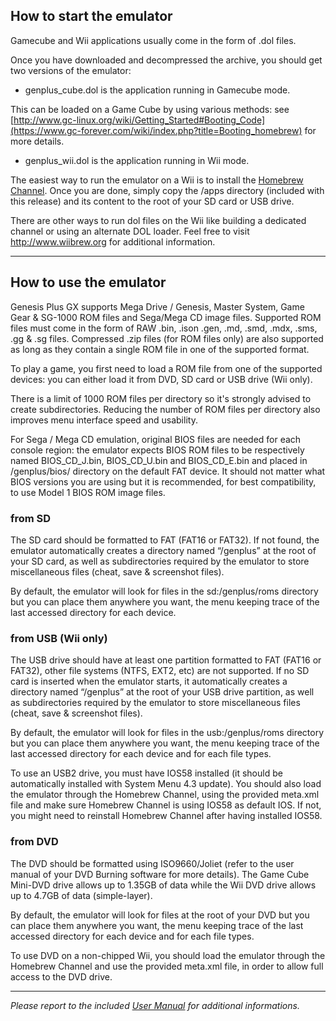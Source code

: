
## How to start the emulator ##

Gamecube and Wii applications usually come in the form of .dol files.

Once you have downloaded and decompressed the archive, you should get two versions of the emulator:

 * genplus_cube.dol is the application running in Gamecube mode.

 This can be loaded on a Game Cube by using various methods: see [http://www.gc-linux.org/wiki/Getting_Started#Booting_Code](https://www.gc-forever.com/wiki/index.php?title=Booting_homebrew) for more details.

 * genplus_wii.dol is the application running in Wii mode.

 The easiest way to run the emulator on a Wii is to install the [Homebrew Channel](http://hbc.hackmii.com/). Once you are done, simply copy the /apps directory (included with this release) and its content to the root of your SD card or USB drive.

 There are other ways to run dol files on the Wii like building a dedicated channel or using an alternate DOL loader. Feel free to visit http://www.wiibrew.org for additional information. 

----
## How to use the emulator ##

Genesis Plus GX supports Mega Drive / Genesis, Master System, Game Gear & SG-1000 ROM files and Sega/Mega CD image files. Supported ROM files must come in the form of RAW .bin, .ison .gen, .md, .smd, .mdx, .sms, .gg & .sg files. Compressed .zip files (for ROM files only) are also supported as long as they contain a single ROM file in one of the supported format.


To play a game, you first need to load a ROM file from one of the supported devices: you can either load it from DVD, SD card or USB drive (Wii only).


There is a limit of 1000 ROM files per directory so it's strongly advised to create subdirectories. Reducing the number of ROM files per directory also improves menu interface speed and usability. 


For Sega / Mega CD emulation, original BIOS files are needed for each console region: the emulator expects BIOS ROM files to be respectively named BIOS_CD_J.bin, BIOS_CD_U.bin and BIOS_CD_E.bin and placed in /genplus/bios/ directory on the default FAT device. It should not matter what BIOS versions you are using but it is recommended, for best compatibility, to use Model 1 BIOS ROM image files.

### from SD ###

The SD card should be formatted to FAT (FAT16 or FAT32). If not found, the emulator automatically creates a directory named “/genplus” at the root of your SD card, as well as subdirectories required by the emulator to store miscellaneous files (cheat, save & screenshot files). 


By default, the emulator will look for files in the sd:/genplus/roms directory but you can place them anywhere you want, the menu keeping trace of the last accessed directory for each device.


### from USB (Wii only) ###

The USB drive should have at least one partition formatted to FAT (FAT16 or FAT32), other file systems (NTFS, EXT2, etc) are not supported. If no SD card is inserted when the emulator starts, it automatically creates a directory named “/genplus” at the root of your USB drive partition, as well as subdirectories required by the emulator to store miscellaneous files (cheat, save & screenshot files). 


By default, the emulator will look for files in the usb:/genplus/roms directory but you can place them anywhere you want, the menu keeping trace of the last accessed directory for each device and for each file types.


To use an USB2 drive, you must have IOS58 installed (it should be automatically installed with System Menu 4.3 update). You should also load the emulator through the Homebrew Channel, using the provided meta.xml file and make sure Homebrew Channel is using IOS58 as default IOS. If not, you might need to reinstall Homebrew Channel after having installed IOS58.


### from DVD ###

The DVD should be formatted using ISO9660/Joliet (refer to the user manual of your DVD Burning software for more details). The Game Cube Mini-DVD drive allows up to 1.35GB of data while the Wii DVD drive allows up to 4.7GB of data (simple-layer).


By default, the emulator will look for files at the root of your DVD but you can place them anywhere you want, the menu keeping trace of the last accessed directory for each device and for each file types.


To use DVD on a non-chipped Wii, you should load the emulator through the Homebrew Channel and use the provided meta.xml file, in order to allow full access to the DVD drive.



----
*Please report to the included [User Manual](https://github.com/ekeeke/Genesis-Plus-GX/blob/master/gx/docs/README.pdf) for additional informations.*
